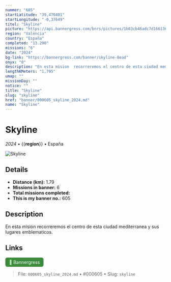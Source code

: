 ```yaml
---
nummer: "605"
startLatitude: "39,470401"
startLongitude: "-0,37649"
titel: "Skyline"
picture: "https://api.bannergress.com/bnrs/pictures/1b03cb46adc7d166136f267d5e1e2739"
region: "València"
country: "España"
completed: "13.290"
missions: "6"
date: "2024"
bg-link: "https://bannergress.com/banner/skyline-8ead"
onyx: "0"
description: "En esta mision  recorreremos el centro de esta ciudad mediterranea y sus lugares emblematicos."
lengthKMeters: "1,795"
umap: ""
missionDay: ""
notice: ""
title: "Skyline"
slug: "skyline"
href: "banner/000605_skyline_2024.md"
name: "Skyline"
---
```

# Skyline

*2024* • {{__region__}} • España

![Skyline](https://api.bannergress.com/bnrs/pictures/1b03cb46adc7d166136f267d5e1e2739)



## Details
- **Distance (km):** 1.79
- **Missions in banner:** 6
- **Total missions completed:** 
- **This is my banner no.:** 605



## Description
En esta mision  recorreremos el centro de esta ciudad mediterranea y sus lugares emblematicos.



## Links
<a href="https://bannergress.com/banner/skyline-8ead" target="_blank" style="display:inline-block;margin-right:8px;padding:6px 12px;background:#3c8b3c;color:#fff;text-decoration:none;border-radius:6px;">🔗 Bannergress</a>



> File: `000605_skyline_2024.md` • #000605 • Slug: `skyline`
